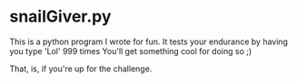 # snailGiver.py
This is a python program I wrote for fun. It tests your endurance by having you type 'Lol' 999 times
You'll get something cool for doing so ;)

That, is, if you're up for the challenge.
